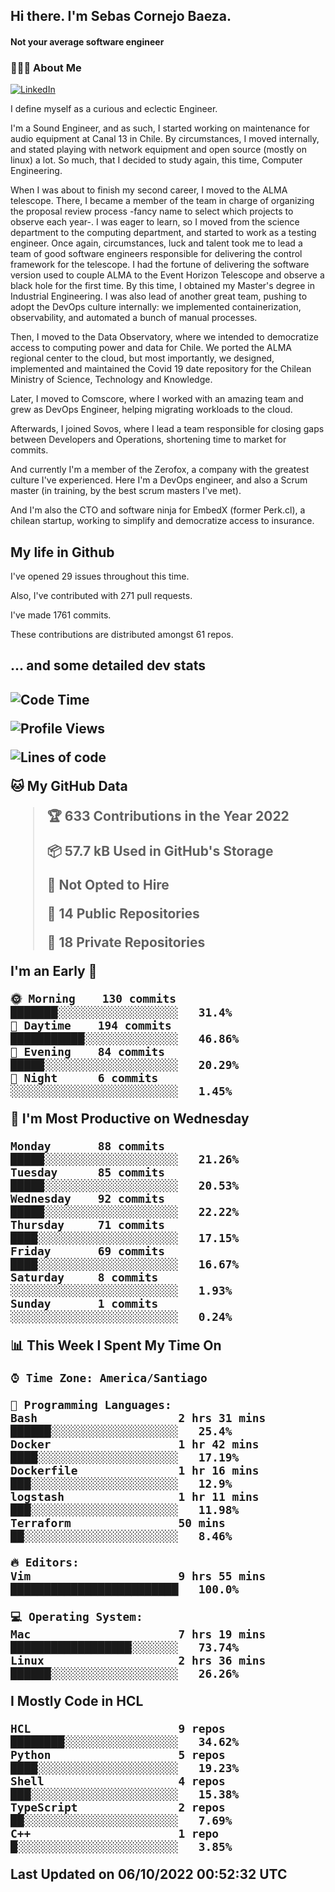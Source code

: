 <h2> Hi there.  I'm Sebas Cornejo Baeza.</h2>
<h4> Not your average software engineer</h4>
<h3> 👨🏻‍💻 About Me </h3>
<a href="http://linkedin.com/in/sebastian-cornejo-baeza/"><img alt="LinkedIn" src="https://img.shields.io/badge/Sebas%20Cornejo%20-informational?style=appveyor&logo=linkedin"></a>


I define myself as a curious and eclectic Engineer.

I'm a Sound Engineer, and as such, I started working on maintenance for audio equipment at Canal 13 in Chile.
By circumstances, I moved internally, and stated playing with network equipment and open source (mostly on linux) 
a lot. So much, that I decided to study again, this time, Computer Engineering.

When I was about to finish my second career, I moved to the ALMA telescope. There, I became a member of the team
in charge of organizing the proposal review process -fancy name to select which projects to observe each year-. 
I was eager to learn, so I moved from the science department to the computing department, and started to work as 
a testing engineer. Once again, circumstances, luck and talent took me to lead a team of good software engineers 
responsible for delivering the control framework for the telescope. I had the fortune of delivering the software
version used to couple ALMA to the Event Horizon Telescope and observe a black hole for the first time.
By this time, I obtained my Master's degree in Industrial Engineering.
I was also lead of another great team, pushing to adopt the DevOps culture internally: we implemented containerization, observability, and automated a bunch of manual processes.

Then, I moved to the Data Observatory, where we intended to democratize access to computing power
and data for Chile. We ported the ALMA regional center to the cloud, but most importantly, we designed, implemented
and maintained the Covid 19 date repository for the Chilean Ministry of Science, Technology and Knowledge.

Later, I moved to Comscore, where I worked with an amazing team and grew as DevOps Engineer, helping migrating workloads to the cloud.

Afterwards, I joined Sovos, where I lead a team responsible for closing gaps between Developers and Operations, shortening time to market for commits.

And currently I'm a member of the Zerofox, a company with the greatest culture I've experienced. Here I'm a DevOps
engineer, and also a Scrum master (in training, by the best scrum masters I've met).
 
And I'm also the CTO and software ninja for EmbedX (former Perk.cl), a chilean startup, working to simplify and democratize access to insurance.

<h2> My life in Github </h2>

I've opened 29 issues throughout this time.

Also, I've contributed with 271 pull requests.

I've made 1761 commits.

These contributions are distributed amongst 61 repos.

<h2>... and some detailed dev stats<h2>

<!--START_SECTION:waka-->
![Code Time](http://img.shields.io/badge/Code%20Time-153%20hrs%2058%20mins-blue)

![Profile Views](http://img.shields.io/badge/Profile%20Views-3-blue)

![Lines of code](https://img.shields.io/badge/From%20Hello%20World%20I%27ve%20Written-542%20Thousand%20lines%20of%20code-blue)

**🐱 My GitHub Data** 

> 🏆 633 Contributions in the Year 2022
 > 
> 📦 57.7 kB Used in GitHub's Storage 
 > 
> 🚫 Not Opted to Hire
 > 
> 📜 14 Public Repositories 
 > 
> 🔑 18 Private Repositories  
 > 
**I'm an Early 🐤** 

```text
🌞 Morning    130 commits    ███████░░░░░░░░░░░░░░░░░░   31.4% 
🌆 Daytime    194 commits    ███████████░░░░░░░░░░░░░░   46.86% 
🌃 Evening    84 commits     █████░░░░░░░░░░░░░░░░░░░░   20.29% 
🌙 Night      6 commits      ░░░░░░░░░░░░░░░░░░░░░░░░░   1.45%

```
📅 **I'm Most Productive on Wednesday** 

```text
Monday       88 commits     █████░░░░░░░░░░░░░░░░░░░░   21.26% 
Tuesday      85 commits     █████░░░░░░░░░░░░░░░░░░░░   20.53% 
Wednesday    92 commits     █████░░░░░░░░░░░░░░░░░░░░   22.22% 
Thursday     71 commits     ████░░░░░░░░░░░░░░░░░░░░░   17.15% 
Friday       69 commits     ████░░░░░░░░░░░░░░░░░░░░░   16.67% 
Saturday     8 commits      ░░░░░░░░░░░░░░░░░░░░░░░░░   1.93% 
Sunday       1 commits      ░░░░░░░░░░░░░░░░░░░░░░░░░   0.24%

```


📊 **This Week I Spent My Time On** 

```text
⌚︎ Time Zone: America/Santiago

💬 Programming Languages: 
Bash                     2 hrs 31 mins       ██████░░░░░░░░░░░░░░░░░░░   25.4% 
Docker                   1 hr 42 mins        ████░░░░░░░░░░░░░░░░░░░░░   17.19% 
Dockerfile               1 hr 16 mins        ███░░░░░░░░░░░░░░░░░░░░░░   12.9% 
logstash                 1 hr 11 mins        ███░░░░░░░░░░░░░░░░░░░░░░   11.98% 
Terraform                50 mins             ██░░░░░░░░░░░░░░░░░░░░░░░   8.46%

🔥 Editors: 
Vim                      9 hrs 55 mins       █████████████████████████   100.0%

💻 Operating System: 
Mac                      7 hrs 19 mins       ██████████████████░░░░░░░   73.74% 
Linux                    2 hrs 36 mins       ██████░░░░░░░░░░░░░░░░░░░   26.26%

```

**I Mostly Code in HCL** 

```text
HCL                      9 repos             ████████░░░░░░░░░░░░░░░░░   34.62% 
Python                   5 repos             ████░░░░░░░░░░░░░░░░░░░░░   19.23% 
Shell                    4 repos             ███░░░░░░░░░░░░░░░░░░░░░░   15.38% 
TypeScript               2 repos             ██░░░░░░░░░░░░░░░░░░░░░░░   7.69% 
C++                      1 repo              █░░░░░░░░░░░░░░░░░░░░░░░░   3.85%

```



 Last Updated on 06/10/2022 00:52:32 UTC
<!--END_SECTION:waka-->

